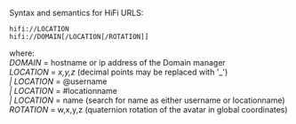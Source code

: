 Syntax and semantics for HiFi URLS:

    hifi://LOCATION
    hifi://DOMAIN[/LOCATION[/ROTATION]]
where:  
_DOMAIN_ = hostname or ip address of the Domain manager  
_LOCATION_ = _x,y,z_  (decimal points may be replaced with '\_')  
_| LOCATION_ = @username  
_| LOCATION_ = #locationname  
_| LOCATION_ = name  (search for name as either username or locationname)  
_ROTATION_ = w,x,y,z (quaternion rotation of the avatar in global coordinates)  
